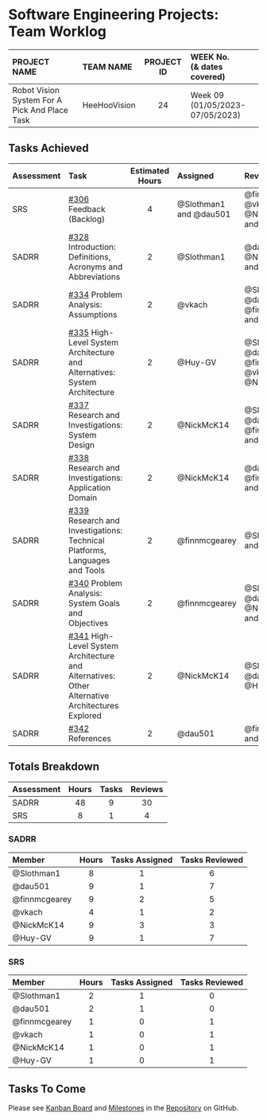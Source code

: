 <link rel="stylesheet" href="../styles/worklog.css" type="text/css">

# Software Engineering Projects: Team Worklog
<!--
	Author: @dau501
	Editor(s):
	Year: 2023
-->

|PROJECT NAME|TEAM NAME|PROJECT ID|WEEK No.<br/>(&amp; dates covered)|
|:-|:-|:-:|:-|
|Robot Vision System For A Pick And Place Task|HeeHooVision|24|Week 09<br/>(01/05/2023-07/05/2023)|

## Tasks Achieved
|Assessment|Task|Estimated Hours|Assigned|Reviewer(s)|
|:-|:-|:-:|:-|:-|
|SRS|[#306][306] Feedback (Backlog)|4|@Slothman1 and @dau501|@finnmcgearey, @vkach, @NickMcK14, and @Huy-GV|
|SADRR|[#328][328] Introduction: Definitions, Acronyms and Abbreviations|2|@Slothman1|@dau501, @NickMcK14, and @Huy-GV|
|SADRR|[#334][334] Problem Analysis: Assumptions|2|@vkach|@Slothman1, @dau501, @finnmcgearey, and @Huy-GV|
|SADRR|[#335][335] High-Level System Architecture and Alternatives: System Architecture|2|@Huy-GV|@Slothman1, @dau501, @finnmcgearey, @vkach, and @NickMcK14|
|SADRR|[#337][337] Research and Investigations: System Design|2|@NickMcK14|@Slothman1, @dau501, @finnmcgearey, and @Huy-GV|
|SADRR|[#338][338] Research and Investigations: Application Domain|2|@NickMcK14|@dau501, @finnmcgearey, and @Huy-GV|
|SADRR|[#339][339] Research and Investigations: Technical Platforms, Languages and Tools|2|@finnmcgearey|@Slothman1 and @vkach|
|SADRR|[#340][340] Problem Analysis: System Goals and Objectives|2|@finnmcgearey|@Slothman1, @dau501, @NickMcK14, and @Huy-GV|
|SADRR|[#341][341] High-Level System Architecture and Alternatives: Other Alternative Architectures Explored|2|@NickMcK14|@Slothman1, @dau501, and @Huy-GV|
|SADRR|[#342][342] References|2|@dau501|@finnmcgearey and @Huy-GV|

<!--
> *[As a guide in estimating the time consider the following:]*
>
> *[Each team member should contribute equally, and time spent actually writing software should be about*
> *(10 hours x 6 team members) across 24 weeks,*\
> *Total time allocation for each student should not exceed 10 hours per week,*\
> *The total hours per activity should be feasible.]*
-->

<div class="page"/><!-- page break -->

## Totals Breakdown
|Assessment|Hours|Tasks|Reviews|
|:-|:-:|:-:|:-:|
|SADRR|48|9|30|
|SRS|8|1|4|

### SADRR
|Member|Hours|Tasks Assigned|Tasks Reviewed|
|:-|:-:|:-:|:-:|
|@Slothman1|8|1|6|
|@dau501|9|1|7|
|@finnmcgearey|9|2|5|
|@vkach|4|1|2|
|@NickMcK14|9|3|3|
|@Huy-GV|9|1|7|

### SRS
|Member|Hours|Tasks Assigned|Tasks Reviewed|
|:-|:-:|:-:|:-:|
|@Slothman1|2|1|0|
|@dau501|2|1|0|
|@finnmcgearey|1|0|1|
|@vkach|1|0|1|
|@NickMcK14|1|0|1|
|@Huy-GV|1|0|1|

<!--EASY COPY+PASTE ACCESS
@Slothman1
@dau501
@finnmcgearey
@vkach
@NickMcK14
@Huy-GV

is:pr is:closed sort:created-asc milestone:"SADRR: System Architecture Design and Research Report" merged:2023-05-01..2023-05-07 assignee:Slothman1
is:pr is:closed sort:created-asc milestone:"SADRR: System Architecture Design and Research Report" merged:2023-05-01..2023-05-07 assignee:dau501
is:pr is:closed sort:created-asc milestone:"SADRR: System Architecture Design and Research Report" merged:2023-05-01..2023-05-07 assignee:finnmcgearey
is:pr is:closed sort:created-asc milestone:"SADRR: System Architecture Design and Research Report" merged:2023-05-01..2023-05-07 assignee:vkach
is:pr is:closed sort:created-asc milestone:"SADRR: System Architecture Design and Research Report" merged:2023-05-01..2023-05-07 assignee:NickMcK14
is:pr is:closed sort:created-asc milestone:"SADRR: System Architecture Design and Research Report" merged:2023-05-01..2023-05-07 assignee:Huy-GV

is:pr is:closed sort:created-asc milestone:"SADRR: System Architecture Design and Research Report" merged:>2023-04-30 reviewed-by:Slothman1 -assignee:Slothman1
is:pr is:closed sort:created-asc milestone:"SADRR: System Architecture Design and Research Report" merged:>2023-04-30 reviewed-by:dau501 -assignee:dau501
is:pr is:closed sort:created-asc milestone:"SADRR: System Architecture Design and Research Report" merged:>2023-04-30 reviewed-by:finnmcgearey -assignee:finnmcgearey
is:pr is:closed sort:created-asc milestone:"SADRR: System Architecture Design and Research Report" merged:>2023-04-30 reviewed-by:vkach -assignee:vkach
is:pr is:closed sort:created-asc milestone:"SADRR: System Architecture Design and Research Report" merged:>2023-04-30 reviewed-by:NickMcK14 -assignee:NickMcK14
is:pr is:closed sort:created-asc milestone:"SADRR: System Architecture Design and Research Report" merged:>2023-04-30 reviewed-by:Huy-GV -assignee:Huy-GV

is:pr is:closed sort:created-asc milestone:"SRS: Software Requirements Specification" merged:2023-05-01..2023-05-07 assignee:Slothman1
is:pr is:closed sort:created-asc milestone:"SRS: Software Requirements Specification" merged:2023-05-01..2023-05-07 assignee:dau501
is:pr is:closed sort:created-asc milestone:"SRS: Software Requirements Specification" merged:2023-05-01..2023-05-07 assignee:finnmcgearey
is:pr is:closed sort:created-asc milestone:"SRS: Software Requirements Specification" merged:2023-05-01..2023-05-07 assignee:vkach
is:pr is:closed sort:created-asc milestone:"SRS: Software Requirements Specification" merged:2023-05-01..2023-05-07 assignee:NickMcK14
is:pr is:closed sort:created-asc milestone:"SRS: Software Requirements Specification" merged:2023-05-01..2023-05-07 assignee:Huy-GV

is:pr is:closed sort:created-asc milestone:"SRS: Software Requirements Specification" merged:>2023-04-30 reviewed-by:Slothman1 -assignee:Slothman1
is:pr is:closed sort:created-asc milestone:"SRS: Software Requirements Specification" merged:>2023-04-30 reviewed-by:dau501 -assignee:dau501
is:pr is:closed sort:created-asc milestone:"SRS: Software Requirements Specification" merged:>2023-04-30 reviewed-by:finnmcgearey -assignee:finnmcgearey
is:pr is:closed sort:created-asc milestone:"SRS: Software Requirements Specification" merged:>2023-04-30 reviewed-by:vkach -assignee:vkach
is:pr is:closed sort:created-asc milestone:"SRS: Software Requirements Specification" merged:>2023-04-30 reviewed-by:NickMcK14 -assignee:NickMcK14
is:pr is:closed sort:created-asc milestone:"SRS: Software Requirements Specification" merged:>2023-04-30 reviewed-by:Huy-GV -assignee:Huy-GV
-->

## Tasks To Come
Please see [Kanban Board][board] and [Milestones][assessments] in the [Repository][repo] on GitHub.

<!-- Other URLs -->
[board]: <https://github.com/orgs/kanbanyte/projects/7?fullscreen=true>
[assessments]: <https://github.com/kanbanyte/sepa/milestones>
[repo]: <https://github.com/kanbanyte/sepa>

<!-- PR URLs -->
[306]: <https://github.com/kanbanyte/sepa/pull/306>
[328]: <https://github.com/kanbanyte/sepa/pull/328>
[334]: <https://github.com/kanbanyte/sepa/pull/334>
[335]: <https://github.com/kanbanyte/sepa/pull/335>
[337]: <https://github.com/kanbanyte/sepa/pull/337>
[338]: <https://github.com/kanbanyte/sepa/pull/338>
[339]: <https://github.com/kanbanyte/sepa/pull/339>
[340]: <https://github.com/kanbanyte/sepa/pull/340>
[341]: <https://github.com/kanbanyte/sepa/pull/341>
[342]: <https://github.com/kanbanyte/sepa/pull/342>

